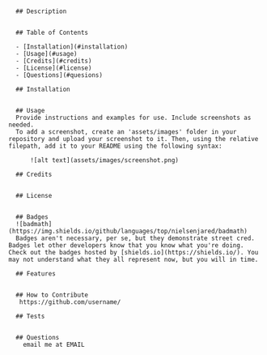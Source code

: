 # 

      ## Description
     
       
      ## Table of Contents
    
      - [Installation](#installation)
      - [Usage](#usage)
      - [Credits](#credits)
      - [License](#license)
      - [Questions](#quesions)

      ## Installation
       

      ## Usage
      Provide instructions and examples for use. Include screenshots as needed.
      To add a screenshot, create an 'assets/images' folder in your repository and upload your screenshot to it. Then, using the relative filepath, add it to your README using the following syntax:
         
          ![alt text](assets/images/screenshot.png)
          
      ## Credits
       

      ## License
       
      
      ## Badges
      ![badmath](https://img.shields.io/github/languages/top/nielsenjared/badmath)
      Badges aren't necessary, per se, but they demonstrate street cred. Badges let other developers know that you know what you're doing. Check out the badges hosted by [shields.io](https://shields.io/). You may not understand what they all represent now, but you will in time.

      ## Features
       

      ## How to Contribute
       https://github.com/username/

      ## Tests
      

      ## Questions
        email me at EMAIL
      